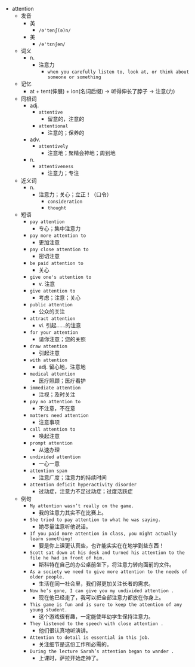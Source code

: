 - attention
  - 发音
    - 英
      - `/ə'tenʃ(ə)n/`
    - 美
      - `/ə'tɛnʃən/`
  - 词义
    - n.
      - 注意力
        - `when you carefully listen to, look at, or think about someone or something`
  - 记忆
    - at + tent(伸展) + ion(名词后缀) → 听得伸长了脖子 → 注意(力)
  - 同根词
    - adj.
      - `attentive`
        - 留意的，注意的
      - `attentional`
        - 注意的；保养的
    - adv.
      - `attentively`
        - 注意地；聚精会神地；周到地
    - n.
      - `attentiveness`
        - 注意力；专注
  - 近义词
    - n.
      - 注意力；关心；立正！（口令）
        - `consideration`
        - `thought`
  - 短语
    - `pay attention`
      - 专心；集中注意力 
    - `pay more attention to`
      - 更加注意 
    - `pay close attention to`
      - 密切注意 
    - `be paid attention to`
      - 关心 
    - `give one's attention to`
      - v. 注意 
    - `give attention to`
      - 考虑；注意；关心 
    - `public attention`
      - 公众的关注 
    - `attract attention`
      - vi. 引起……的注意 
    - `for your attention`
      - 请你注意；您的关照 
    - `draw attention`
      - 引起注意 
    - `with attention`
      - adj. 留心地，注意地 
    - `medical attention`
      - 医疗照顾；医疗看护 
    - `immediate attention`
      - 注视；及时关注 
    - `pay no attention to`
      - 不注意，不在意 
    - `matters need attention`
      - 注意事项 
    - `call attention to`
      - 唤起注意 
    - `prompt attention`
      - 从速办理 
    - `undivided attention`
      - 一心一意 
    - `attention span`
      - 注意广度；注意力的持续时间 
    - `attention deficit hyperactivity disorder`
      - 过动症，注意力不足过动症；过度活跃症 
  - 例句
    - `My attention wasn’t really on the game.`
      - 我的注意力其实不在比赛上。
    - `She tried to pay attention to what he was saying.`
      - 她尽量注意听他说话。
    - `If you paid more attention in class, you might actually learn something!`
      - 要是你上课更认真些，也许能实实在在地学到些东西！
    - `Scott sat down at his desk and turned his attention to the file he had in front of him.`
      - 斯科特在自己的办公桌前坐下，将注意力转向面前的文件。
    - `As a society we need to give more attention to the needs of older people.`
      - 生活在同一社会里，我们得更加关注长者的需求。
    - `Now he’s gone, I can give you my undivided attention .`
      - 现在他已经走了，我可以把全部注意力都放在你身上。
    - `This game is fun and is sure to keep the attention of any young student.`
      - 这个游戏很有趣，一定能使年幼学生保持注意力。
    - `They listened to the speech with close attention .`
      - 他们很认真地听演讲。
    - `Attention to detail is essential in this job.`
      - 关注细节是这份工作所必需的。
    - `During the lecture Sarah’s attention began to wander .`
      - 上课时，萨拉开始走神了。

